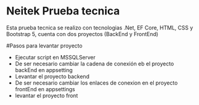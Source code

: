 # Neitek Prueba tecnica

Esta prueba tecnica se realizo con tecnologias .Net, EF Core, HTML, CSS y Bootstrap 5, cuenta con dos proyectos (BackEnd y FrontEnd)

#Pasos para levantar proyecto

- Ejecutar script en MSSQLServer
- De ser necesario cambiar la cadena de conexión eb el proyecto backEnd en appsetting
- Levantar el proyecto backend
- De ser necesario cambiar los enlaces de conexion en el proyecto frontEnd en appsettings
- levantar el proyecto front
